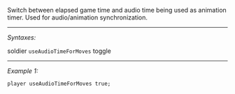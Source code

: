 Switch between elapsed game time and audio time being used as animation timer. Used for audio/animation synchronization.


---
*Syntaxes:*

soldier `useAudioTimeForMoves` toggle

---
*Example 1:*

```sqf
player useAudioTimeForMoves true;
```